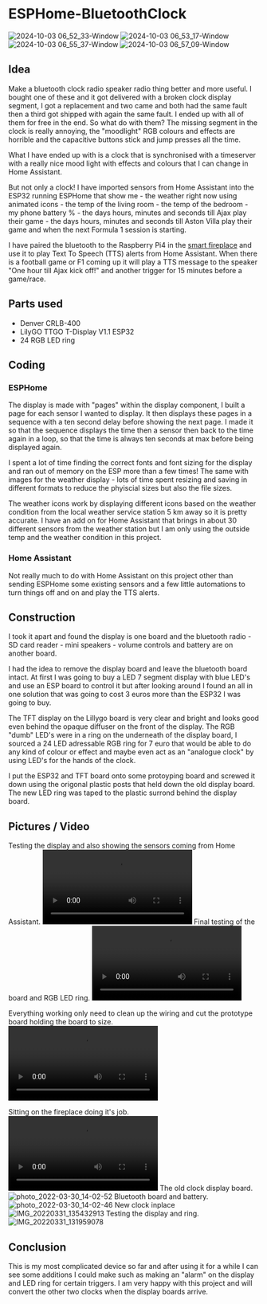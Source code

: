 # ESPHome-BluetoothClock
![2024-10-03 06_52_33-Window](https://github.com/user-attachments/assets/a3049fd2-e471-48da-a3c4-aa5221cb8afe) ![2024-10-03 06_53_17-Window](https://github.com/user-attachments/assets/3c80594d-c44c-47d0-a892-e9a36699e81a) ![2024-10-03 06_55_37-Window](https://github.com/user-attachments/assets/770e52fe-6d01-4280-802a-a137ad75f1a0) ![2024-10-03 06_57_09-Window](https://github.com/user-attachments/assets/882729d9-1d74-438e-9c7e-db2bc1df4c46)


## Idea
Make a bluetooth clock radio speaker radio thing better and more useful.
I bought one of these and it got delivered with a broken clock display segment, I got a replacement and two came and both had the same fault then a third got shipped with again the same fault. I ended up with all of them for free in the end.
So what do with them?
The missing segment in the clock is really annoying, the "moodlight" RGB colours and effects are horrible and the capacitive buttons stick and jump presses all the time.

What I have ended up with is a clock that is synchronised with a timeserver with a really nice mood light with effects and colours that I can change in Home Assistant.

But not only a clock! I have imported sensors from Home Assistant into the ESP32 running ESPHome that show me - the weather right now using animated icons - the temp of the living room - the temp of the bedroom - my phone battery % - the days hours, minutes and seconds till Ajax play their game - the days hours, minutes and seconds till Aston Villa play their game and when the next Formula 1 session is starting.

I have paired the bluetooth to the Raspberry Pi4 in the [smart fireplace](https://github.com/smarthomesnowy/Smart-Fireplace) and use it to play Text To Speech (TTS) alerts from Home Assistant.
When there is a football game or F1 coming up it will play a TTS message to the speaker "One hour till Ajax kick off!" and another trigger for 15 minutes before a game/race.


## Parts used

- Denver CRLB-400
- LilyGO TTGO T-Display V1.1 ESP32
- 24 RGB LED ring

## Coding

### ESPHome
The display is made with "pages" within the display component, I built a page for each sensor I wanted to display.
It then displays these pages in a sequence with a ten second delay before showing the next page.
I made it so that the sequence displays the time then a sensor then back to the time again in a loop, so that the time is always ten seconds at max before being displayed again.

I spent a lot of time finding the correct fonts and font sizing for the display and ran out of memory on the ESP more than a few times!
The same with images for the weather display - lots of time spent resizing and saving in different formats to reduce the phyiscial sizes but also the file sizes.

The weather icons work by displaying different icons based on the weather condition from the local weather service station 5 km away so it is pretty accurate. I have an add on for Home Assistant that brings in about 30 different sensors from the weather station but I am only using the outside temp and the weather condition in this project.


### Home Assistant
Not really much to do with Home Assistant on this project other than sending ESPHome some existing sensors and a few little automations to turn things off and on and play the TTS alerts.

## Construction
I took it apart and found the display is one board and the bluetooth radio - SD card reader - mini speakers - volume controls and battery are on another board.

I had the idea to remove the display board and leave the bluetooth board intact.
At first I was going to buy a LED 7 segment display with blue LED's and use an ESP board to control it but after looking around I found an all in one solution that was going to cost 3 euros more than the ESP32 I was going to buy.

The TFT display on the Lillygo board is very clear and bright and looks good even behind the opaque diffuser on the front of the display.
The RGB "dumb" LED's were in a ring on the underneath of the display board, I sourced a 24 LED adressable RGB ring for 7 euro that would be able to do any kind of colour or effect and maybe even act as an "analogue clock" by using LED's for the hands of the clock.

I put the ESP32 and TFT board onto some protoyping board and screwed it down using the origonal plastic posts that held down the old display board.
The new LED ring was taped to the plastic surrond behind the display board.


## Pictures / Video

Testing the display and also showing the sensors coming from Home Assistant.
<video src="https://user-images.githubusercontent.com/109257559/182633197-b5046ac8-a0b4-466d-b8de-114f65f05df5.mp4"></video>
Final testing of the board and RGB LED ring.
<video src="https://user-images.githubusercontent.com/109257559/182633772-8180c1b3-3676-4163-b6d3-e65c538dc99c.mp4"></video>

Everything working only need to clean up the wiring and cut the prototype board holding the board to size.
<video src="https://user-images.githubusercontent.com/109257559/182634172-a4254212-61e6-43d3-a5f7-c2485cdb6275.mp4"></video>

Sitting on the fireplace doing it's job.
<video src="https://user-images.githubusercontent.com/109257559/182634906-2f19d9fd-34fa-41c8-9638-9a617642f47a.mp4"></video>
The old clock display board.
![photo_2022-03-30_14-02-52](https://user-images.githubusercontent.com/109257559/182638565-58fea1f8-6f3f-47cf-a2dc-d5105a1aae65.jpg)
Bluetooth board and battery.
![photo_2022-03-30_14-02-46](https://user-images.githubusercontent.com/109257559/182638844-0e83aa5a-9c4c-42c3-8f72-659a68c3bb57.jpg)
New clock inplace
![IMG_20220331_135432913](https://user-images.githubusercontent.com/109257559/182638952-f9d30239-c426-49be-82ee-390e45f6d192.jpg)
Testing the display and ring.
![IMG_20220331_131959078](https://user-images.githubusercontent.com/109257559/182639758-2a9dc538-9071-43c9-bbb4-c84d91a6478c.jpg)


## Conclusion

This is my most complicated device so far and after using it for a while I can see some additions I could make such as making an "alarm" on the display and LED ring for certain triggers.
I am very happy with this project and will convert the other two clocks when the display boards arrive.

